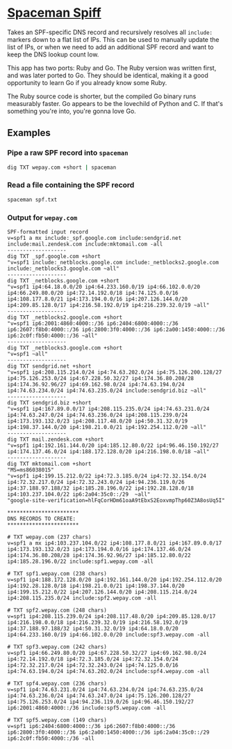 # [Spaceman Spiff](https://www.google.com/search?q=Spaceman%20Spiff)

Takes an SPF-specific DNS record and recursively resolves all `include:` markers
down to a flat list of IPs. This can be used to manually update the list of IPs,
or when we need to add an additional SPF record and want to keep the DNS lookup
count low.

This app has two ports: Ruby and Go. The Ruby version was written first, and was
later ported to Go. They should be identical, making it a good opportunity to
learn Go if you already know some Ruby.

The Ruby source code is shorter, but the compiled Go binary runs measurably
faster. Go appears to be the lovechild of Python and C. If that's something
you're into, you're gonna love Go.

## Examples
### Pipe a raw SPF record into `spaceman`

```bash
dig TXT wepay.com +short | spaceman
```

### Read a file containing the SPF record

```bash
spaceman spf.txt
```

### Output for `wepay.com`
```
SPF-formatted input record
v=spf1 a mx include:_spf.google.com include:sendgrid.net include:mail.zendesk.com include:mktomail.com -all
-------------------
dig TXT _spf.google.com +short
"v=spf1 include:_netblocks.google.com include:_netblocks2.google.com include:_netblocks3.google.com ~all"
-------------------
dig TXT _netblocks.google.com +short
"v=spf1 ip4:64.18.0.0/20 ip4:64.233.160.0/19 ip4:66.102.0.0/20 ip4:66.249.80.0/20 ip4:72.14.192.0/18 ip4:74.125.0.0/16 ip4:108.177.8.0/21 ip4:173.194.0.0/16 ip4:207.126.144.0/20 ip4:209.85.128.0/17 ip4:216.58.192.0/19 ip4:216.239.32.0/19 ~all"
-------------------
dig TXT _netblocks2.google.com +short
"v=spf1 ip6:2001:4860:4000::/36 ip6:2404:6800:4000::/36 ip6:2607:f8b0:4000::/36 ip6:2800:3f0:4000::/36 ip6:2a00:1450:4000::/36 ip6:2c0f:fb50:4000::/36 ~all"
-------------------
dig TXT _netblocks3.google.com +short
"v=spf1 ~all"
-------------------
dig TXT sendgrid.net +short
"v=spf1 ip4:208.115.214.0/24 ip4:74.63.202.0/24 ip4:75.126.200.128/27 ip4:75.126.253.0/24 ip4:67.228.50.32/27 ip4:174.36.80.208/28 ip4:174.36.92.96/27 ip4:69.162.98.0/24 ip4:74.63.194.0/24 ip4:74.63.234.0/24 ip4:74.63.235.0/24 include:sendgrid.biz ~all"
-------------------
dig TXT sendgrid.biz +short
"v=spf1 ip4:167.89.0.0/17 ip4:208.115.235.0/24 ip4:74.63.231.0/24 ip4:74.63.247.0/24 ip4:74.63.236.0/24 ip4:208.115.239.0/24 ip4:173.193.132.0/23 ip4:208.117.48.0/20 ip4:50.31.32.0/19 ip4:198.37.144.0/20 ip4:198.21.0.0/21 ip4:192.254.112.0/20 ~all"
-------------------
dig TXT mail.zendesk.com +short
"v=spf1 ip4:192.161.144.0/20 ip4:185.12.80.0/22 ip4:96.46.150.192/27 ip4:174.137.46.0/24 ip4:188.172.128.0/20 ip4:216.198.0.0/18 ~all"
-------------------
dig TXT mktomail.com +short
"MS=ms86038015"
"v=spf1 ip4:199.15.212.0/22 ip4:72.3.185.0/24 ip4:72.32.154.0/24 ip4:72.32.217.0/24 ip4:72.32.243.0/24 ip4:94.236.119.0/26 ip4:37.188.97.188/32 ip4:185.28.196.0/22 ip4:192.28.128.0/18 ip4:103.237.104.0/22 ip6:2a04:35c0::/29  ~all"
"google-site-verification=hlFqCorHDm61oaA9tEbxS2EoxvmpThp60Z3A8osUq5I"

***********************
DNS RECORDS TO CREATE:
***********************

# TXT wepay.com (237 chars)
v=spf1 a mx ip4:103.237.104.0/22 ip4:108.177.8.0/21 ip4:167.89.0.0/17 ip4:173.193.132.0/23 ip4:173.194.0.0/16 ip4:174.137.46.0/24 ip4:174.36.80.208/28 ip4:174.36.92.96/27 ip4:185.12.80.0/22 ip4:185.28.196.0/22 include:spf1.wepay.com -all

# TXT spf1.wepay.com (238 chars)
v=spf1 ip4:188.172.128.0/20 ip4:192.161.144.0/20 ip4:192.254.112.0/20 ip4:192.28.128.0/18 ip4:198.21.0.0/21 ip4:198.37.144.0/20 ip4:199.15.212.0/22 ip4:207.126.144.0/20 ip4:208.115.214.0/24 ip4:208.115.235.0/24 include:spf2.wepay.com -all

# TXT spf2.wepay.com (248 chars)
v=spf1 ip4:208.115.239.0/24 ip4:208.117.48.0/20 ip4:209.85.128.0/17 ip4:216.198.0.0/18 ip4:216.239.32.0/19 ip4:216.58.192.0/19 ip4:37.188.97.188/32 ip4:50.31.32.0/19 ip4:64.18.0.0/20 ip4:64.233.160.0/19 ip4:66.102.0.0/20 include:spf3.wepay.com -all

# TXT spf3.wepay.com (242 chars)
v=spf1 ip4:66.249.80.0/20 ip4:67.228.50.32/27 ip4:69.162.98.0/24 ip4:72.14.192.0/18 ip4:72.3.185.0/24 ip4:72.32.154.0/24 ip4:72.32.217.0/24 ip4:72.32.243.0/24 ip4:74.125.0.0/16 ip4:74.63.194.0/24 ip4:74.63.202.0/24 include:spf4.wepay.com -all

# TXT spf4.wepay.com (236 chars)
v=spf1 ip4:74.63.231.0/24 ip4:74.63.234.0/24 ip4:74.63.235.0/24 ip4:74.63.236.0/24 ip4:74.63.247.0/24 ip4:75.126.200.128/27 ip4:75.126.253.0/24 ip4:94.236.119.0/26 ip4:96.46.150.192/27 ip6:2001:4860:4000::/36 include:spf5.wepay.com -all

# TXT spf5.wepay.com (149 chars)
v=spf1 ip6:2404:6800:4000::/36 ip6:2607:f8b0:4000::/36 ip6:2800:3f0:4000::/36 ip6:2a00:1450:4000::/36 ip6:2a04:35c0::/29 ip6:2c0f:fb50:4000::/36 -all
```
